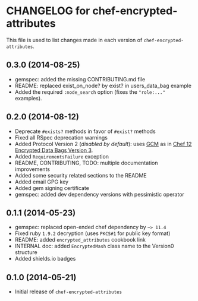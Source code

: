 # CHANGELOG for chef-encrypted-attributes

This file is used to list changes made in each version of `chef-encrypted-attributes`.

## 0.3.0 (2014-08-25)

* gemspec: added the missing CONTRIBUTING.md file
* README: replaced exist_on_node? by exist? in users_data_bag example
* Added the required `:node_search` option (fixes the `"role:..."` examples).

## 0.2.0 (2014-08-12)

* Deprecate `#exists?` methods in favor of `#exist?` methods
* Fixed all RSpec deprecation warnings
* Added Protocol Version 2 (*disabled by default*): uses [GCM](http://en.wikipedia.org/wiki/Galois/Counter_Mode) as in [Chef 12 Encrypted Data Bags Version 3](https://github.com/opscode/chef/pull/1591).
 * Added `RequirementsFailure` exception
* README, CONTRIBUTING, TODO: multiple documentation improvements
 * Added some security related sections to the README
* Added email GPG key
* Added gem signing certificate
* gemspec: added dev dependency versions with pessimistic operator

## 0.1.1 (2014-05-23)

* gemspec: replaced open-ended chef dependency by `~> 11.4`
* Fixed ruby `1.9.2` decryption (uses `PKCS#1` for public key format)
* README: added `encrypted_attributes` cookbook link
* INTERNAL doc: added `EncryptedMash` class name to the Version0 structure
* Added shields.io badges

## 0.1.0 (2014-05-21)

* Initial release of `chef-encrypted-attributes`
